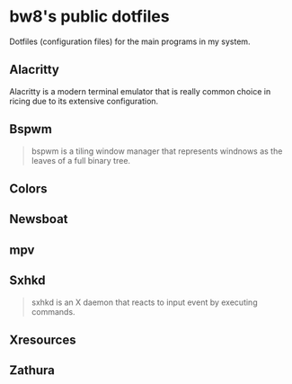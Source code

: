 # bw8's public dotfiles
Dotfiles (configuration files) for the main programs in my system.
## Alacritty
Alacritty is a modern terminal emulator that is really common choice in ricing due to its extensive configuration.
## Bspwm
> bspwm is a tiling window manager that represents windnows as the leaves of a full binary tree.
## Colors
## Newsboat
## mpv
## Sxhkd
> sxhkd is an X daemon that reacts to input event by executing commands.
## Xresources
## Zathura
